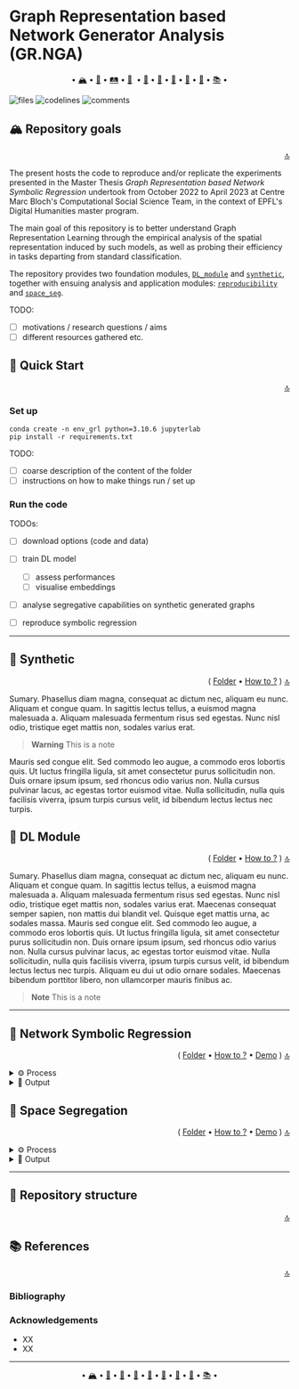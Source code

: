 <a class="anchor" id="top"></a>
# Graph Representation based Network Generator Analysis (GR.NGA)
<p align="center">
 • <a href="#repository_goals">🏔</a>
 • <a href="#quick_start">🚞</a>
 • <a href="#roadmap">🛤</a>
 • <a href="#synthetic">🌳</a> 
 • <a href="#dl_module">🌊</a>
 • <a href="#reproducibility">🎰</a>
 • <a href="#space_segregation">🔭</a>
 • <a href="#additional_experiments">🧫</a>
 • <a href="#structure">🌵</a>
 • <a href="#references">📚</a>
 •
</p>

![files](https://tokei.rs/b1/github/noe-d/AlignmentTool?category=files) ![codelines](https://tokei.rs/b1/github/noe-d/AlignmentTool?category=code) ![comments](https://tokei.rs/b1/github/noe-d/AlignmentTool?category=comments)

<a class="anchor" id="repository_goals"></a>
## 🏔 Repository goals
<p align="right"><a href="#top">🔝</a></p>

The present hosts the code to reproduce and/or replicate the experiments presented in the Master Thesis *Graph Representation based Network Symbolic Regression* undertook from October 2022 to April 2023 at Centre Marc Bloch's Computational Social Science Team, in the context of EPFL's Digital Humanities master program.

The main goal of this repository is to better understand Graph Representation Learning through the empirical analysis of the spatial representation induced by such models, as well as probing their efficiency in tasks departing from standard classification.

The repository provides two foundation modules, [`DL_module`](./DL_module/) and [`synthetic`](./synthetic/), together with ensuing analysis and application modules: [`reproducibility`](./reproducibility/) and [`space_seg`](./space_seg/).

TODO:
- [ ] motivations / research questions / aims
- [ ] different resources gathered etc.

<a class="anchor" id="quick_start"></a>
## 🚞 Quick Start
<p align="right"><a href="#top">🔝</a></p>

### Set up

```shell
conda create -n env_grl python=3.10.6 jupyterlab
pip install -r requirements.txt
```

TODO:
- [ ] coarse description of the content of the folder
- [ ] instructions on how to make things run / set up

### Run the code

TODOs:
- [ ] download options (code and data)
- [ ] train DL model
  - [ ] assess performances
  - [ ] visualise embeddings
- [ ] analyse segregative capabilities on synthetic generated graphs
- [ ] reproduce symbolic regression


---

<a class="anchor" id="synthetic"></a>
## 🌳 Synthetic
<p align="right">( <a href="./synthetic">Folder</a> • <a href="./synthetic/README.md#usage">How to ?</a> ) <a href="#top">🔝</a></p>

Sumary. Phasellus diam magna, consequat ac dictum nec, aliquam eu nunc. Aliquam et congue quam. In sagittis lectus tellus, a euismod magna malesuada a. Aliquam malesuada fermentum risus sed egestas. Nunc nisl odio, tristique eget mattis non, sodales varius erat.

> **Warning**
> This is a note

Mauris sed congue elit. Sed commodo leo augue, a commodo eros lobortis quis. Ut luctus fringilla ligula, sit amet consectetur purus sollicitudin non. Duis ornare ipsum ipsum, sed rhoncus odio varius non. Nulla cursus pulvinar lacus, ac egestas tortor euismod vitae. Nulla sollicitudin, nulla quis facilisis viverra, ipsum turpis cursus velit, id bibendum lectus lectus nec turpis.

<a class="anchor" id="dl_module"></a>
## 🌊 DL Module
<p align="right">( <a href="./DL_module">Folder</a> • <a href="./DL_module/README.md#-5-usage-">How to ?</a> ) <a href="#top">🔝</a></p>

Sumary. Phasellus diam magna, consequat ac dictum nec, aliquam eu nunc. Aliquam et congue quam. In sagittis lectus tellus, a euismod magna malesuada a. Aliquam malesuada fermentum risus sed egestas. Nunc nisl odio, tristique eget mattis non, sodales varius erat. Maecenas consequat semper sapien, non mattis dui blandit vel. Quisque eget mattis urna, ac sodales massa. Mauris sed congue elit. Sed commodo leo augue, a commodo eros lobortis quis. Ut luctus fringilla ligula, sit amet consectetur purus sollicitudin non. Duis ornare ipsum ipsum, sed rhoncus odio varius non. Nulla cursus pulvinar lacus, ac egestas tortor euismod vitae. Nulla sollicitudin, nulla quis facilisis viverra, ipsum turpis cursus velit, id bibendum lectus lectus nec turpis. Aliquam eu dui ut odio ornare sodales. Maecenas bibendum porttitor libero, non ullamcorper mauris finibus ac.

> **Note**
> This is a note

---


<a class="anchor" id="reproducibility"></a>
## 🧭 Network Symbolic Regression
<p align="right">( <a href="./reproducibility">Folder</a> • <a href="./reproducibility/README.md">How to ?</a> • <a href="./repro_evo.ipynb">Demo</a> ) <a href="#top">🔝</a></p>

<details><summary>⚙️ Process</summary><br/>

</details>

<details><summary>🔮 Output</summary><br/>

</details>

<a class="anchor" id="space_segregation"></a>
## 🔎 Space Segregation
<p align="right"> ( <a href="./space_seg">Folder</a> • <a href="./space_seg/README.md#-5-usage-">How to ?</a> • <a href="./space_seg.ipynb">Demo</a> ) <a href="#top">🔝</a></p>

<details><summary>⚙️ Process</summary><br/>

</details>

<details><summary>🔮 Output</summary><br/>

<p align="center">
  <picture>
    <source media="(prefers-color-scheme: light)" srcset="./illustrations/deg_space_seg.png">
    <source media="(prefers-color-scheme: dark)" srcset="./illustrations/deg_space_seg_dm.png">
    <img width=80% alt="Illustration - Space Discrimination from degrees.">
  </picture>
</p>

</details>

---
<a class="anchor" id="structure"></a>
## 🌵 Repository structure
<p align="right"><a href="#top">🔝</a></p>

<a class="anchor" id="references"></a>
## 📚 References
<p align="right"><a href="#top">🔝</a></p>

<a class="anchor" id="bibliography"></a>
### Bibliography

<a class="anchor" id="acknowledgements"></a>
### Acknowledgements

- XX
- XX

---
<p align="center">
 • <a href="#repository_goals">🏔</a>
 • <a href="#quick_start">🚞</a>
 • <a href="#synthetic">🌳</a>
 • <a href="#dl_module">🌊</a>
 • <a href="#reproducibility">🎰</a>
 • <a href="#space_segregation">🔭</a>
 • <a href="#additional_experiments">🧫</a>
 • <a href="#structure">🌵</a>
 • <a href="#references">📚</a>
 •
</p>
